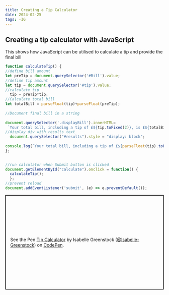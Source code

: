```yaml
---
title: Creating a Tip Calculator
date: 2024-02-25
tags: -IG
---
```


## Creating a tip calculator with JavaScript

<div>This shows how JavaScript can be utilised to calculate a tip and provide the final bill


``` js
function calculateTip() {
//define bill amount
let preTip = document.querySelector('#Bill').value;
//define tip amount
let tip = document.querySelector('#tip').value;
//calculate tip
  tip = preTip*tip;
//Calculate total bill
let totalBill = parseFloat(tip)+parseFloat(preTip);
  
//Document final bill in a string
   
document.querySelector('.displayBill').innerHTML=
 `Your total bill, including a tip of £${tip.toFixed(2)}, is £${totalBill.toFixed(2)}` ;
//display div with results text 
  document.querySelector("#results").style = "display: block"; 
  
console.log(`Your total bill, including a tip of £${parseFloat(tip).toFixed(2)}, is £${parseFloat(totalBill).toFixed(2)}`);
};

 
//run calculator when Submit button is clicked
document.getElementById("calculate").onclick = function() {
  calculateTip();
  };
//prevent reload
document.addEventListener('submit', (e) => e.preventDefault());

```


<div>
<p class="codepen" data-height="300" data-default-tab="html,result" data-slug-hash="JjzmaVo" data-user="Isabelle-Greenstock" style="height: 300px; box-sizing: border-box; display: flex; align-items: center; justify-content: center; border: 2px solid; margin: 1em 0; padding: 1em;">
  <span>See the Pen <a href="https://codepen.io/Isabelle-Greenstock/pen/JjzmaVo">
  Tip Calculator</a> by Isabelle Greenstock (<a href="https://codepen.io/Isabelle-Greenstock">@Isabelle-Greenstock</a>)
  on <a href="https://codepen.io">CodePen</a>.</span>
</p></div>
<script async src="https://cpwebassets.codepen.io/assets/embed/ei.js"></script>